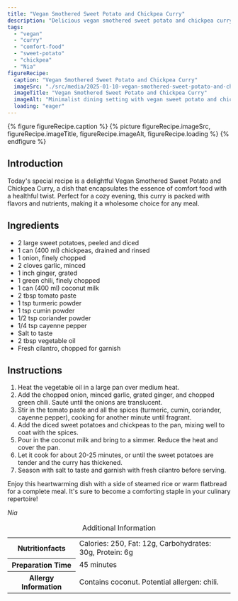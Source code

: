 ```yaml
---
title: "Vegan Smothered Sweet Potato and Chickpea Curry"
description: "Delicious vegan smothered sweet potato and chickpea curry, packed with flavors and nutrients. Perfect for a cozy meal."
tags:
  - "vegan"
  - "curry"
  - "comfort-food"
  - "sweet-potato"
  - "chickpea"
  - "Nia"
figureRecipe: 
  caption: "Vegan Smothered Sweet Potato and Chickpea Curry"
  imageSrc: "./src/media/2025-01-10-vegan-smothered-sweet-potato-and-chickpea-curry-5577.png"
  imageTitle: "Vegan Smothered Sweet Potato and Chickpea Curry"
  imageAlt: "Minimalist dining setting with vegan sweet potato and chickpea curry in an elegant bowl, accompanied by rice or flatbread, highlighted by natural light."
  loading: "eager"
---
```


{% figure figureRecipe.caption %}
{% picture figureRecipe.imageSrc, figureRecipe.imageTitle, figureRecipe.imageAlt, figureRecipe.loading %}
{% endfigure %}

## Introduction

Today's special recipe is a delightful Vegan Smothered Sweet Potato and Chickpea Curry, a dish that encapsulates the essence of comfort food with a healthful twist. Perfect for a cozy evening, this curry is packed with flavors and nutrients, making it a wholesome choice for any meal.

## Ingredients

- 2 large sweet potatoes, peeled and diced
- 1 can (400 ml) chickpeas, drained and rinsed
- 1 onion, finely chopped
- 2 cloves garlic, minced
- 1 inch ginger, grated
- 1 green chili, finely chopped
- 1 can (400 ml) coconut milk
- 2 tbsp tomato paste
- 1 tsp turmeric powder
- 1 tsp cumin powder
- 1/2 tsp coriander powder
- 1/4 tsp cayenne pepper
- Salt to taste
- 2 tbsp vegetable oil
- Fresh cilantro, chopped for garnish

## Instructions

1. Heat the vegetable oil in a large pan over medium heat.
2. Add the chopped onion, minced garlic, grated ginger, and chopped green chili. Sauté until the onions are translucent.
3. Stir in the tomato paste and all the spices (turmeric, cumin, coriander, cayenne pepper), cooking for another minute until fragrant.
4. Add the diced sweet potatoes and chickpeas to the pan, mixing well to coat with the spices.
5. Pour in the coconut milk and bring to a simmer. Reduce the heat and cover the pan.
6. Let it cook for about 20-25 minutes, or until the sweet potatoes are tender and the curry has thickened.
7. Season with salt to taste and garnish with fresh cilantro before serving.

Enjoy this heartwarming dish with a side of steamed rice or warm flatbread for a complete meal. It's sure to become a comforting staple in your culinary repertoire!

*Nia*

<table><caption class='sr-only'>Additional Information</caption><tr><th>Nutritionfacts</th><td>Calories: 250, Fat: 12g, Carbohydrates: 30g, Protein: 6g&nbsp;</td></tr><tr><th>Preparation Time</th><td>45 minutes&nbsp;</td></tr><tr><th>Allergy Information</th><td>Contains coconut. Potential allergen: chili.&nbsp;</td></tr></table>

